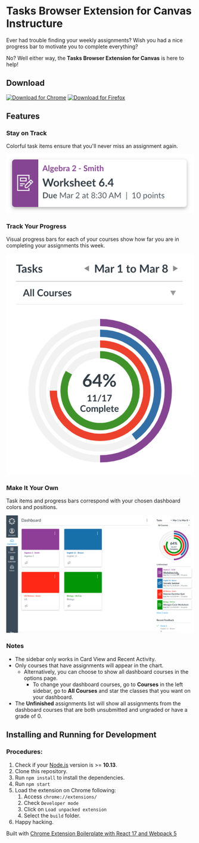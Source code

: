 # Tasks Browser Extension for Canvas Instructure

Ever had trouble finding your weekly assignments? Wish you had a nice progress bar to motivate you to complete everything?

No? Well either way, the **Tasks Browser Extension for Canvas** is here to help!

## Download
[![Download for Chrome](https://img.shields.io/badge/Download_for-Chrome-4c8bf5?style=for-the-badge&logo=Googlechrome)](https://chrome.google.com/webstore/detail/tasks-for-canvas/kabafodfnabokkkddjbnkgbcbmipdlmb)
[![Download for Firefox](https://img.shields.io/badge/Download_for-Firefox-ff9400?style=for-the-badge&logo=Firefoxbrowser&logoColor=White)](https://addons.mozilla.org/en-US/firefox/addon/tasks-for-canvas)

## Features

### Stay on Track

Colorful task items ensure that you'll never miss an assignment again.

![](screenshots/Screenshot1.png)

### Track Your Progress

Visual progress bars for each of your courses show how far you are in completing your assignments this week.

![](screenshots/Screenshot2.png)

### Make It Your Own

Task items and progress bars correspond with your chosen dashboard colors and positions.

![](screenshots/Screenshot3.png)

### Notes

- The sidebar only works in Card View and Recent Activity.
- Only courses that have assignments will appear in the chart.
  - Alternatively, you can choose to show all dashboard courses in the options page.
    - To change your dashboard courses, go to **Courses** in the left sidebar, go to **All Courses** and star the classes that you want on your dashboard.
- The **Unfinished** assignments list will show all assignments from the dashboard courses that are both unsubmitted and ungraded or have a grade of 0.

## Installing and Running for Development

### Procedures:

1. Check if your [Node.js](https://nodejs.org/) version is >= **10.13**.
2. Clone this repository.
3. Run `npm install` to install the dependencies.
4. Run `npm start`
5. Load the extension on Chrome following:
   1. Access `chrome://extensions/`
   2. Check `Developer mode`
   3. Click on `Load unpacked extension`
   4. Select the `build` folder.
6. Happy hacking.

Built with [Chrome Extension Boilerplate with React 17 and Webpack 5](https://github.com/lxieyang/chrome-extension-boilerplate-react.git)
